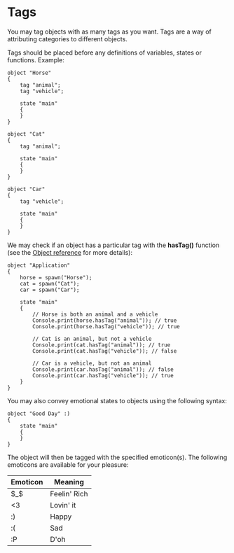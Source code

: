 Tags
====

You may tag objects with as many tags as you want. Tags are a way of attributing categories to different objects.

Tags should be placed before any definitions of variables, states or functions. Example:

```
object "Horse"
{
    tag "animal";
    tag "vehicle";

    state "main"
    {
    }
}

object "Cat"
{
    tag "animal";

    state "main"
    {
    }
}

object "Car"
{
    tag "vehicle";

    state "main"
    {
    }
}
```

We may check if an object has a particular tag with the **hasTag()** function (see the [Object reference](../reference/object#hastag) for more details):

```
object "Application"
{
    horse = spawn("Horse");
    cat = spawn("Cat");
    car = spawn("Car");

    state "main"
    {
        // Horse is both an animal and a vehicle
        Console.print(horse.hasTag("animal")); // true
        Console.print(horse.hasTag("vehicle")); // true

        // Cat is an animal, but not a vehicle
        Console.print(cat.hasTag("animal")); // true
        Console.print(cat.hasTag("vehicle")); // false

        // Car is a vehicle, but not an animal
        Console.print(car.hasTag("animal")); // false
        Console.print(car.hasTag("vehicle")); // true
    }
}
```

You may also convey emotional states to objects using the following syntax:

```
object "Good Day" :)
{
    state "main"
    {
    }
}
```

The object will then be tagged with the specified emoticon(s). The following emoticons are available for your pleasure:

Emoticon|Meaning
--------|-------
$_$ | Feelin' Rich
<3 | Lovin' it
:) | Happy
:( | Sad
:P | D'oh
